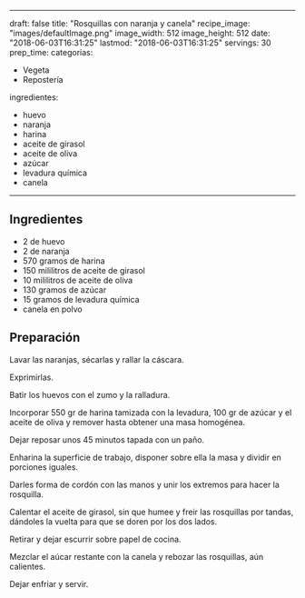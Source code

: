 
---
draft: false
title: "Rosquillas con naranja y canela"
recipe_image: "images/defaultImage.png"
image_width: 512
image_height: 512
date: "2018-06-03T16:31:25"
lastmod: "2018-06-03T16:31:25"
servings: 30
prep_time: 
categorias:
  - Vegeta
  - Repostería

ingredientes:
  - huevo
  - naranja
  - harina
  - aceite de girasol
  - aceite de oliva
  - azúcar
  - levadura química
  - canela
---

## Ingredientes
- 2  de huevo
- 2  de naranja
- 570 gramos de harina
- 150 mililitros de aceite de girasol
- 10 mililitros de aceite de oliva
- 130 gramos de azúcar
- 15 gramos de levadura química
- canela en polvo

## Preparación
Lavar las naranjas, sécarlas y rallar la cáscara.

Exprimirlas.

Batir los huevos con el zumo y la ralladura.

Incorporar 550 gr de harina tamizada con la levadura, 100 gr de azúcar y el aceite de oliva y remover hasta obtener una masa homogénea.

Dejar reposar unos 45 minutos tapada con un paño.

Enharina la superficie de trabajo, disponer sobre ella la masa y dividir en porciones iguales.

Darles forma de cordón con las manos y unir los extremos para hacer la rosquilla.

Calentar el aceite de girasol, sin que humee y freir las rosquillas por tandas, dándoles la vuelta para que se doren por los dos lados.

Retirar y dejar escurrir sobre papel de cocina.

Mezclar el aúcar restante con la canela y rebozar las rosquillas, aún calientes.

Dejar enfriar y servir.


